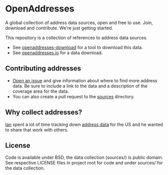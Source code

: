 # OpenAddresses

<!-- [![Build Status](https://travis-ci.org/openaddresses/openaddresses.png?branch=master)](https://travis-ci.org/openaddresses/openaddresses) -->

A global collection of address data sources, open and free to use. Join, download and contribute. We're just getting started.

This repository is a collection of references to address data sources.

- See [openaddresses-download](https://github.com/openaddresses/openaddresses-download)
for a tool to download this data.
- See [openaddresses.io](http://openaddresses.io/) for a data download.

## Contributing addresses

- [Open an issue](https://github.com/openaddresses/openaddresses/issues/new) and give information about where to find more address data. Be sure to include a link to the data and a description of the coverage area for the data.
- You can also create a pull request to the [sources](https://github.com/openaddresses/openaddresses/tree/master/sources) directory.

## Why collect addresses?

[Ian](http://github.com/iandees) spent a lot of time tracking down [address data](https://docs.google.com/spreadsheet/ccc?key=0AsVnlPsfrhUIdEVZTzVFalFYYnlvTkc0R05wcUpsWVE&usp=drive_web) for the US and he wanted to share that work with others.

## License

Code is available under BSD, the data collection (sources/) is public domain. See respective LICENSE files in project root for code and under sources/ for the data collection.
